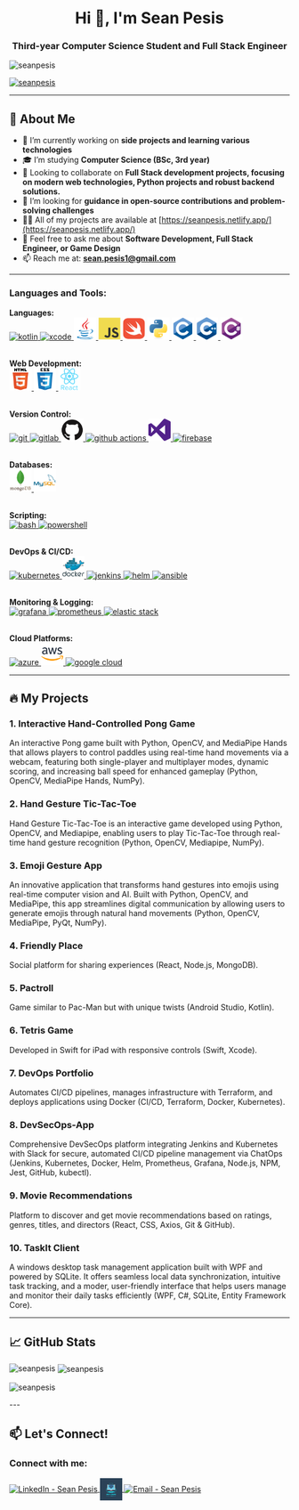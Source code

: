 <h1 align="center">Hi 👋, I'm Sean Pesis</h1>
<h3 align="center">Third-year Computer Science Student and Full Stack Engineer</h3>


<p align="left"> <img src="https://komarev.com/ghpvc/?username=seanpesis&label=Profile%20views&color=0e75b6&style=flat" alt="seanpesis" /> </p>

<p align="left"> <a href="https://github.com/ryo-ma/github-profile-trophy"><img src="https://github-profile-trophy.vercel.app/?username=seanpesis" alt="seanpesis" /></a> </p>

---

## 🚀 About Me

- 🔭 I’m currently working on **side projects and learning various technologies**  
- 🎓 I’m studying **Computer Science (BSc, 3rd year)**  
- 👀 Looking to collaborate on **Full Stack development projects, focusing on modern web technologies, Python projects and robust backend solutions.**  
- 🤔 I’m looking for **guidance in open-source contributions and problem-solving challenges**
- 👨‍💻 All of my projects are available at [https://seanpesis.netlify.app/](https://seanpesis.netlify.app/)
- 💬 Feel free to ask me about **Software Development, Full Stack Engineer, or Game Design**  
- 📫 Reach me at: **[sean.pesis1@gmail.com](mailto:sean.pesis1@gmail.com)**  

---

<h3 align="left">Languages and Tools:</h3>
<p align="left">
  <!-- Languages -->
  <strong>Languages:</strong>
  <br>
  <a href="https://kotlinlang.org" target="_blank" rel="noreferrer">
    <img src="https://www.vectorlogo.zone/logos/kotlinlang/kotlinlang-icon.svg" alt="kotlin" width="40" height="40"/>
  </a>
  <a href="https://developer.apple.com/xcode/" target="_blank" rel="noreferrer">
    <img src="https://img.icons8.com/color/48/000000/xcode.png" alt="xcode" width="40" height="40"/>
  </a>
  <a href="https://www.java.com" target="_blank" rel="noreferrer">
    <img src="https://raw.githubusercontent.com/devicons/devicon/master/icons/java/java-original.svg" alt="java" width="40" height="40"/>
  </a>
  <a href="https://developer.mozilla.org/en-US/docs/Web/JavaScript" target="_blank" rel="noreferrer">
    <img src="https://raw.githubusercontent.com/devicons/devicon/master/icons/javascript/javascript-original.svg" alt="javascript" width="40" height="40"/>
  </a>
  <a href="https://developer.apple.com/swift/" target="_blank" rel="noreferrer">
    <img src="https://raw.githubusercontent.com/devicons/devicon/master/icons/swift/swift-original.svg" alt="swift" width="40" height="40"/>
  </a>
  <a href="https://www.python.org" target="_blank" rel="noreferrer">
    <img src="https://raw.githubusercontent.com/devicons/devicon/master/icons/python/python-original.svg" alt="python" width="40" height="40"/>
  </a>
  <a href="https://www.cprogramming.com/" target="_blank" rel="noreferrer">
    <img src="https://raw.githubusercontent.com/devicons/devicon/master/icons/c/c-original.svg" alt="c" width="40" height="40"/>
  </a>
  <a href="https://www.w3schools.com/cpp/" target="_blank" rel="noreferrer">
    <img src="https://raw.githubusercontent.com/devicons/devicon/master/icons/cplusplus/cplusplus-original.svg" alt="cplusplus" width="40" height="40"/>
  </a>
  <a href="https://www.w3schools.com/cs/" target="_blank" rel="noreferrer">
    <img src="https://raw.githubusercontent.com/devicons/devicon/master/icons/csharp/csharp-original.svg" alt="csharp" width="40" height="40"/>
  </a>
  <br><br>

  <!-- Web Development -->
  <strong>Web Development:</strong>
  <br>
  <a href="https://www.w3schools.com/html/" target="_blank" rel="noreferrer">
    <img src="https://raw.githubusercontent.com/devicons/devicon/master/icons/html5/html5-original-wordmark.svg" alt="html5" width="40" height="40"/>
  </a>
  <a href="https://www.w3schools.com/css/" target="_blank" rel="noreferrer">
    <img src="https://raw.githubusercontent.com/devicons/devicon/master/icons/css3/css3-original-wordmark.svg" alt="css3" width="40" height="40"/>
  </a>
  <a href="https://reactjs.org/" target="_blank" rel="noreferrer">
    <img src="https://raw.githubusercontent.com/devicons/devicon/master/icons/react/react-original-wordmark.svg" alt="react" width="40" height="40"/>
  </a>
  <br><br>

  <!-- Version Control -->
  <strong>Version Control:</strong>
  <br>
  <a href="https://git-scm.com/" target="_blank" rel="noreferrer">
    <img src="https://www.vectorlogo.zone/logos/git-scm/git-scm-icon.svg" alt="git" width="40" height="40"/>
  </a>
  <a href="https://about.gitlab.com/" target="_blank" rel="noreferrer">
    <img src="https://www.vectorlogo.zone/logos/gitlab/gitlab-icon.svg" alt="gitlab" width="40" height="40"/>
  </a>
  <a href="https://github.com/" target="_blank" rel="noreferrer">
    <img src="https://raw.githubusercontent.com/devicons/devicon/master/icons/github/github-original.svg" alt="github" width="40" height="40"/>
  </a>
  <a href="https://github.com/features/actions" target="_blank" rel="noreferrer">
    <img src="https://avatars.githubusercontent.com/u/44036562?s=200&v=4" alt="github actions" width="40" height="40"/>
  </a>
  <a href="https://visualstudio.microsoft.com/" target="_blank" rel="noreferrer">
    <img src="https://raw.githubusercontent.com/devicons/devicon/master/icons/visualstudio/visualstudio-plain.svg" alt="visual studio" width="40" height="40"/>
  </a>
  <a href="https://firebase.google.com/" target="_blank" rel="noreferrer">
    <img src="https://www.vectorlogo.zone/logos/firebase/firebase-icon.svg" alt="firebase" width="40" height="40"/>
  </a>
  <br><br>

  <!-- Databases -->
  <strong>Databases:</strong>
  <br>
  <a href="https://www.mongodb.com/" target="_blank" rel="noreferrer">
    <img src="https://raw.githubusercontent.com/devicons/devicon/master/icons/mongodb/mongodb-original-wordmark.svg" alt="mongodb" width="40" height="40"/>
  </a>
  <a href="https://www.mysql.com/" target="_blank" rel="noreferrer">
    <img src="https://raw.githubusercontent.com/devicons/devicon/master/icons/mysql/mysql-original-wordmark.svg" alt="mysql" width="40" height="40"/>
  </a>
  <br><br>

  <!-- Scripting -->
  <strong>Scripting:</strong>
  <br>
  <a href="https://www.gnu.org/software/bash/" target="_blank" rel="noreferrer">
    <img src="https://www.vectorlogo.zone/logos/gnu_bash/gnu_bash-icon.svg" alt="bash" width="40" height="40"/>
  </a>
  <a href="https://learn.microsoft.com/en-us/powershell/" target="_blank" rel="noreferrer">
    <img src="https://upload.wikimedia.org/wikipedia/commons/2/2f/PowerShell_5.0_icon.png" alt="powershell" width="40" height="40"/>
  </a>
  <br><br>

  <!-- DevOps & CI/CD -->
  <strong>DevOps & CI/CD:</strong>
  <br>
  <a href="https://kubernetes.io" target="_blank" rel="noreferrer">
    <img src="https://www.vectorlogo.zone/logos/kubernetes/kubernetes-icon.svg" alt="kubernetes" width="40" height="40"/>
  </a>
  <a href="https://www.docker.com/" target="_blank" rel="noreferrer">
    <img src="https://raw.githubusercontent.com/devicons/devicon/master/icons/docker/docker-original-wordmark.svg" alt="docker" width="40" height="40"/>
  </a>
  <a href="https://www.jenkins.io" target="_blank" rel="noreferrer">
    <img src="https://www.vectorlogo.zone/logos/jenkins/jenkins-icon.svg" alt="jenkins" width="40" height="40"/>
  </a>
  <a href="https://helm.sh/" target="_blank" rel="noreferrer">
    <img src="https://www.vectorlogo.zone/logos/helmsh/helmsh-icon.svg" alt="helm" width="40" height="40"/>
  </a>
  <a href="https://www.ansible.com/" target="_blank" rel="noreferrer">
    <img src="https://www.vectorlogo.zone/logos/ansible/ansible-icon.svg" alt="ansible" width="40" height="40"/>
  </a>
  <br><br>

  <!-- Monitoring & Logging -->
  <strong>Monitoring & Logging:</strong>
  <br>
  <a href="https://grafana.com" target="_blank" rel="noreferrer">
    <img src="https://www.vectorlogo.zone/logos/grafana/grafana-icon.svg" alt="grafana" width="40" height="40"/>
  </a>
  <a href="https://prometheus.io/" target="_blank" rel="noreferrer">
    <img src="https://www.vectorlogo.zone/logos/prometheusio/prometheusio-icon.svg" alt="prometheus" width="40" height="40"/>
  </a>
  <a href="https://www.elastic.co/" target="_blank" rel="noreferrer">
    <img src="https://www.vectorlogo.zone/logos/elastic/elastic-icon.svg" alt="elastic stack" width="40" height="40"/>
  </a>
  <br><br>

  <!-- Cloud Platforms -->
  <strong>Cloud Platforms:</strong>
  <br>
  <a href="https://azure.microsoft.com/" target="_blank" rel="noreferrer">
    <img src="https://www.vectorlogo.zone/logos/microsoft_azure/microsoft_azure-icon.svg" alt="azure" width="40" height="40"/>
  </a>
  <a href="https://aws.amazon.com" target="_blank" rel="noreferrer">
    <img src="https://raw.githubusercontent.com/devicons/devicon/master/icons/amazonwebservices/amazonwebservices-original-wordmark.svg" alt="aws" width="40" height="40"/>
  </a>
  <a href="https://cloud.google.com/" target="_blank" rel="noreferrer">
    <img src="https://www.vectorlogo.zone/logos/google_cloud/google_cloud-icon.svg" alt="google cloud" width="40" height="40"/>
  </a>
</p>

---

## 🔥 My Projects  

### 1. Interactive Hand-Controlled Pong Game  
An interactive Pong game built with Python, OpenCV, and MediaPipe Hands that allows players to control paddles using real-time hand movements via a webcam, featuring both single-player and multiplayer modes, dynamic scoring, and increasing ball speed for enhanced gameplay (Python, OpenCV, MediaPipe Hands, NumPy).

### 2. Hand Gesture Tic-Tac-Toe  
Hand Gesture Tic-Tac-Toe is an interactive game developed using Python, OpenCV, and Mediapipe, enabling users to play Tic-Tac-Toe through real-time hand gesture recognition (Python, OpenCV, Mediapipe, NumPy).

### 3. Emoji Gesture App  
An innovative application that transforms hand gestures into emojis using real-time computer vision and AI. Built with Python, OpenCV, and MediaPipe, this app streamlines digital communication by allowing users to generate emojis through natural hand movements (Python, OpenCV, MediaPipe, PyQt, NumPy).

### 4. Friendly Place  
Social platform for sharing experiences (React, Node.js, MongoDB).  

### 5. Pactroll  
Game similar to Pac-Man but with unique twists (Android Studio, Kotlin).  

### 6. Tetris Game  
Developed in Swift for iPad with responsive controls (Swift, Xcode).  

### 7. DevOps Portfolio  
Automates CI/CD pipelines, manages infrastructure with Terraform, and deploys applications using Docker (CI/CD, Terraform, Docker, Kubernetes).  

### 8. DevSecOps-App  
Comprehensive DevSecOps platform integrating Jenkins and Kubernetes with Slack for secure, automated CI/CD pipeline management via ChatOps (Jenkins, Kubernetes, Docker, Helm, Prometheus, Grafana, Node.js, NPM, Jest, GitHub, kubectl).  

### 9. Movie Recommendations  
Platform to discover and get movie recommendations based on ratings, genres, titles, and directors (React, CSS, Axios, Git & GitHub).  

### 10. TaskIt Client 
A windows desktop task management application built with WPF and powered by SQLite. It offers seamless local data synchronization, intuitive task tracking, and a moder, user-friendly interface that helps users manage and monitor their daily tasks efficiently (WPF, C#, SQLite, Entity Framework Core).

---

## 📈 GitHub Stats  

<p><img align="left" src="https://github-readme-stats.vercel.app/api/top-langs?username=seanpesis&show_icons=true&locale=en&layout=compact" alt="seanpesis" /></p>

<p>&nbsp;<img align="center" src="https://github-readme-stats.vercel.app/api?username=seanpesis&show_icons=true&locale=en" alt="seanpesis" /></p>

<p><img align="center" src="https://github-readme-streak-stats.herokuapp.com/?user=seanpesis&" alt="seanpesis" /></p>
---

## 📫 Let's Connect!  

<h3 align="left">Connect with me:</h3>
<p align="left">
  <!-- LinkedIn -->
  <a href="https://linkedin.com/in/sean-pesis" target="blank">
    <img align="center" src="https://raw.githubusercontent.com/rahuldkjain/github-profile-readme-generator/master/src/images/icons/Social/linked-in-alt.svg" alt="LinkedIn - Sean Pesis" height="30" width="40" />
  </a>
  <!-- Portfolio -->
  <a href="https://seanpesis.netlify.app/" target="blank">
    <img align="center" src="https://github.com/Seanpesis/my-portfolio/blob/main/public/images/Seanpesis.png?raw=true" alt="Portfolio - Sean Pesis" height="40" width="40" />
  </a>
  <!-- Email -->
  <a href="mailto:sean.pesis1@gmail.com" target="blank">
    <img align="center" src="https://www.vectorlogo.zone/logos/gmail/gmail-icon.svg" alt="Email - Sean Pesis" height="30" width="40" />
  </a>
</p>
